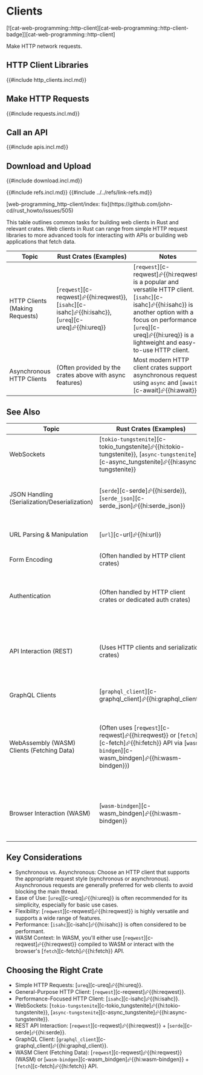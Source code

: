 # Clients

[![cat-web-programming::http-client][cat-web-programming::http-client-badge]][cat-web-programming::http-client]

Make HTTP network requests.

## HTTP Client Libraries

{{#include http_clients.incl.md}}

## Make HTTP Requests

{{#include requests.incl.md}}

## Call an API

{{#include apis.incl.md}}

## Download and Upload

{{#include download.incl.md}}

{{#include refs.incl.md}}
{{#include ../../refs/link-refs.md}}

<div class="hidden">
[web-programming_http-client/index: fix](https://github.com/john-cd/rust_howto/issues/505)

This table outlines common tasks for building web clients in Rust and relevant crates. Web clients in Rust can range from simple HTTP request libraries to more advanced tools for interacting with APIs or building web applications that fetch data.

| Topic | Rust Crates (Examples) | Notes |
|---|---|---|
| HTTP Clients (Making Requests) | [`reqwest`][c-reqwest]⮳{{hi:reqwest}}, [`isahc`][c-isahc]⮳{{hi:isahc}}, [`ureq`][c-ureq]⮳{{hi:ureq}} | [`reqwest`][c-reqwest]⮳{{hi:reqwest}} is a popular and versatile HTTP client. [`isahc`][c-isahc]⮳{{hi:isahc}} is another option with a focus on performance. [`ureq`][c-ureq]⮳{{hi:ureq}} is a lightweight and easy-to-use HTTP client. |
| Asynchronous HTTP Clients | (Often provided by the crates above with async features) | Most modern HTTP client crates support asynchronous requests using `async` and [`await`][c-await]⮳{{hi:await}}. |

## See Also

| Topic | Rust Crates (Examples) | Notes |
|---|---|---|
| WebSockets | [`tokio-tungstenite`][c-tokio_tungstenite]⮳{{hi:tokio-tungstenite}}, [`async-tungstenite`][c-async_tungstenite]⮳{{hi:async-tungstenite}} | These crates provide WebSocket client functionality. |
| JSON Handling (Serialization/Deserialization) | [`serde`][c-serde]⮳{{hi:serde}}, [`serde_json`][c-serde_json]⮳{{hi:serde_json}} | [`serde`][c-serde]⮳{{hi:serde}} is a powerful framework for serializing and deserializing data, commonly used with JSON. |
| URL Parsing & Manipulation | [`url`][c-url]⮳{{hi:url}} | This crate provides tools for parsing and manipulating URLs. |
| Form Encoding | (Often handled by HTTP client crates) | Most HTTP client crates handle form encoding automatically. |
| Authentication | (Often handled by HTTP client crates or dedicated auth crates) | HTTP client crates often provide methods for basic authentication. More complex authentication schemes may require dedicated crates. |
| API Interaction (REST) | (Uses HTTP clients and serialization crates) | Interacting with REST APIs usually involves making HTTP requests using crates like [`reqwest`][c-reqwest]⮳{{hi:reqwest}} and handling JSON responses with [`serde`][c-serde]⮳{{hi:serde}}. |
| GraphQL Clients | [`graphql_client`][c-graphql_client]⮳{{hi:graphql_client}} | This crate helps with making GraphQL queries and mutations. |
| WebAssembly (WASM) Clients (Fetching Data) | (Often uses [`reqwest`][c-reqwest]⮳{{hi:reqwest}} or [`fetch`][c-fetch]⮳{{hi:fetch}} API via [`wasm-bindgen`][c-wasm_bindgen]⮳{{hi:wasm-bindgen}}) | In WASM contexts, you can either use [`reqwest`][c-reqwest]⮳{{hi:reqwest}} (compiled to WASM) or interact directly with the browser's [`fetch`][c-fetch]⮳{{hi:fetch}} API using [`wasm-bindgen`][c-wasm_bindgen]⮳{{hi:wasm-bindgen}}. |
| Browser Interaction (WASM) | [`wasm-bindgen`][c-wasm_bindgen]⮳{{hi:wasm-bindgen}} | [`wasm-bindgen`][c-wasm_bindgen]⮳{{hi:wasm-bindgen}} is essential for interacting with browser APIs from Rust/WASM, including making network requests. |

## Key Considerations

- Synchronous vs. Asynchronous: Choose an HTTP client that supports the appropriate request style (synchronous or asynchronous). Asynchronous requests are generally preferred for web clients to avoid blocking the main thread.
- Ease of Use: [`ureq`][c-ureq]⮳{{hi:ureq}} is often recommended for its simplicity, especially for basic use cases.
- Flexibility: [`reqwest`][c-reqwest]⮳{{hi:reqwest}} is highly versatile and supports a wide range of features.
- Performance: [`isahc`][c-isahc]⮳{{hi:isahc}} is often considered to be performant.
- WASM Context: In WASM, you'll either use [`reqwest`][c-reqwest]⮳{{hi:reqwest}} compiled to WASM or interact with the browser's [`fetch`][c-fetch]⮳{{hi:fetch}} API.

## Choosing the Right Crate

- Simple HTTP Requests: [`ureq`][c-ureq]⮳{{hi:ureq}}.
- General-Purpose HTTP Client: [`reqwest`][c-reqwest]⮳{{hi:reqwest}}.
- Performance-Focused HTTP Client: [`isahc`][c-isahc]⮳{{hi:isahc}}.
- WebSockets: [`tokio-tungstenite`][c-tokio_tungstenite]⮳{{hi:tokio-tungstenite}}, [`async-tungstenite`][c-async_tungstenite]⮳{{hi:async-tungstenite}}.
- REST API Interaction: [`reqwest`][c-reqwest]⮳{{hi:reqwest}} + [`serde`][c-serde]⮳{{hi:serde}}.
- GraphQL Client: [`graphql_client`][c-graphql_client]⮳{{hi:graphql_client}}.
- WASM Client (Fetching Data): [`reqwest`][c-reqwest]⮳{{hi:reqwest}} (WASM) or [`wasm-bindgen`][c-wasm_bindgen]⮳{{hi:wasm-bindgen}} + [`fetch`][c-fetch]⮳{{hi:fetch}} API.

</div>
